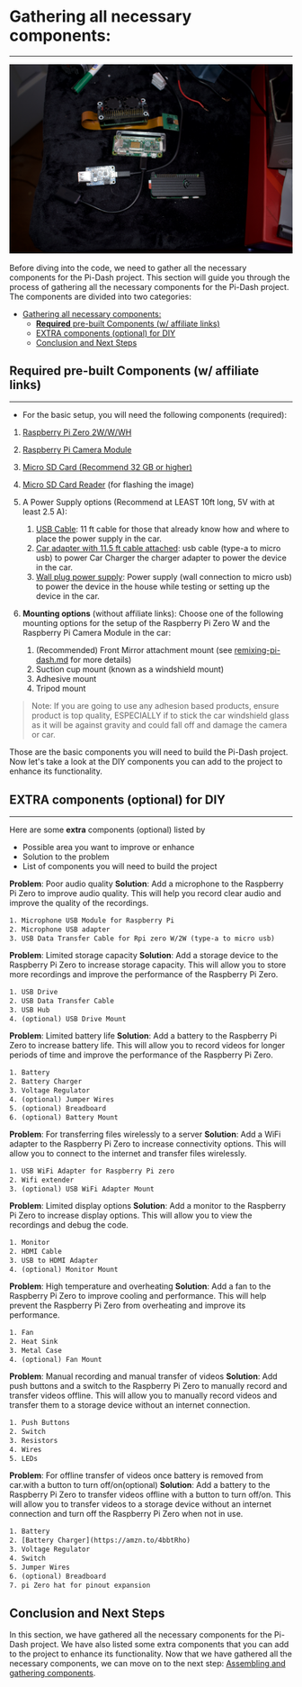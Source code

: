 # Gathering all necessary components:
____________________________________

![](/images/overview-pi-dash.jpeg)


Before diving into the code, we need to gather all the necessary components for the Pi-Dash project. This section will guide you through the process of gathering all the necessary components for the Pi-Dash project. The components are divided into two categories:

- [Gathering all necessary components:](#gathering-all-necessary-components)
  - [**Required** pre-built Components (w/ affiliate links)](#required-pre-built-components-w-affiliate-links)
  - [EXTRA components (optional) for DIY](#extra-components-optional-for-diy)
  - [Conclusion and Next Steps](#conclusion-and-next-steps)

## **Required** pre-built Components (w/ affiliate links)
______________
<!-- TODO: #22 Add overall picture with all REQUIRED components -->

- For the basic setup, you will need the following components (required):
1. [Raspberry Pi Zero 2W/W/WH](https://amzn.to/3UDAEcy)
2. [Raspberry Pi Camera Module](https://amzn.to/4dB9yf2)
3. [Micro SD Card (Recommend 32 GB or higher)](https://amzn.to/4byH83w)
4.  [Micro SD Card Reader](https://amzn.to/3JXlxpE) (for flashing the image)
5. A Power Supply options (Recommend at LEAST 10ft long, 5V with at least 2.5 A):
   1. [USB Cable](https://amzn.to/4bw83g7): 11 ft cable for those that already know how and where to place the power supply in the car.
   2. [Car adapter with 11.5 ft cable attached](https://amzn.to/3JX3OyE): usb cable (type-a to micro usb) to power Car Charger the charger adapter to power the device in the car.
   3. [Wall plug power supply](https://amzn.to/3UuUJ4O): Power supply (wall connection to micro usb) to power the device in the house while testing or setting up the device in the car.

6. **Mounting options** (without affiliate links):
Choose one of the following mounting options for the setup of the Raspberry Pi Zero W and the Raspberry Pi Camera Module in the car:


   1. (Recommended) Front Mirror attachment mount (see             [remixing-pi-dash.md](../Mount/5.0_Attaching-The-Car-Mount.md) for more details)
   2.  Suction cup mount (known as a windshield mount)
   3. Adhesive mount
   4. Tripod mount

> Note: If you are going to use any adhesion based products, ensure product is top quality, ESPECIALLY if to stick the car windshield glass as it will be against gravity and could fall off and damage the camera or car.




Those are the basic components you will need to build the Pi-Dash project. Now let's take a look at the DIY components you can add to the project to enhance its functionality.



## EXTRA components (optional) for DIY
___________________
<!-- TODO: #21 Add affiliate links to the components -->

Here are some **extra** components (optional) listed by 
- Possible area you want to improve or enhance
- Solution to the problem
- List of components you will need to build the project

<!-- TODO: Add overall picture with specific components -->
**Problem**: Poor audio quality
**Solution**: Add a microphone to the Raspberry Pi Zero to improve audio quality. This will help you record clear audio and improve the quality of the recordings.

    1. Microphone USB Module for Raspberry Pi
    2. Microphone USB adapter
    3. USB Data Transfer Cable for Rpi zero W/2W (type-a to micro usb)

<!-- TODO: Add overall picture with specific components -->
**Problem**: Limited storage capacity
**Solution**: Add a storage device to the Raspberry Pi Zero to increase storage capacity. This will allow you to store more recordings and improve the performance of the Raspberry Pi Zero.

    1. USB Drive
    2. USB Data Transfer Cable
    3. USB Hub
    4. (optional) USB Drive Mount

<!-- TODO: Add overall picture with specific components -->
**Problem**: Limited battery life
**Solution**: Add a battery to the Raspberry Pi Zero to increase battery life. This will allow you to record videos for longer periods of time and improve the performance of the Raspberry Pi Zero.

    1. Battery
    2. Battery Charger
    3. Voltage Regulator
    4. (optional) Jumper Wires
    5. (optional) Breadboard
    6. (optional) Battery Mount

<!-- TODO: Add overall picture with specific components -->
**Problem**: For transferring files wirelessly to a server
**Solution**: Add a WiFi adapter to the Raspberry Pi Zero to increase connectivity options. This will allow you to connect to the internet and transfer files wirelessly.

    1. USB WiFi Adapter for Raspberry Pi zero
    2. Wifi extender
    3. (optional) USB WiFi Adapter Mount

<!-- TODO: Add overall picture with specific components -->
**Problem**: Limited display options
**Solution**: Add a monitor to the Raspberry Pi Zero to increase display options. This will allow you to view the recordings and debug the code.

    1. Monitor
    2. HDMI Cable
    3. USB to HDMI Adapter
    4. (optional) Monitor Mount
   

<!-- TODO: Add overall picture with specific components -->
**Problem**: High temperature and overheating
**Solution**: Add a fan to the Raspberry Pi Zero to improve cooling and performance. This will help prevent the Raspberry Pi Zero from overheating and improve its performance.

    1. Fan
    2. Heat Sink
    3. Metal Case
    4. (optional) Fan Mount

<!-- TODO: Add overall picture with specific components -->
**Problem**: Manual recording and manual transfer of videos
**Solution**: Add push buttons and a switch to the Raspberry Pi Zero to manually record and transfer videos offline. This will allow you to manually record videos and transfer them to a storage device without an internet connection.

    1. Push Buttons
    2. Switch
    3. Resistors
    4. Wires
    5. LEDs


**Problem**: For offline transfer of videos once battery is removed from car.with a button to turn off/on(optional)
**Solution**: Add a battery to the Raspberry Pi Zero to transfer videos offline with a button to turn off/on. This will allow you to transfer videos to a storage device without an internet connection and turn off the Raspberry Pi Zero when not in use.

    1. Battery
    2. [Battery Charger](https://amzn.to/4bbtRho)
    3. Voltage Regulator
    4. Switch
    5. Jumper Wires
    6. (optional) Breadboard
    7. pi Zero hat for pinout expansion

## Conclusion and Next Steps

In this section, we have gathered all the necessary components for the Pi-Dash project. We have also listed some extra components that you can add to the project to enhance its functionality. Now that we have gathered all the necessary components, we can move on to the next step: [Assembling and gathering components](../../Software/2.0_Configuring-The-RPI-Image.md).

